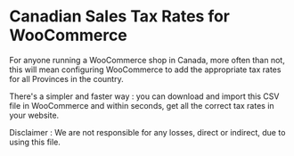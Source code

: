 # Canadian Sales Tax Rates for WooCommerce

For anyone running a WooCommerce shop in Canada, more often than not, this will mean configuring WooCommerce to add the appropriate tax rates for all Provinces in the country.

There's a simpler and faster way : you can download and import this CSV file in WooCommerce and within seconds, get all the correct tax rates in your website.

Disclaimer : We are not responsible for any losses, direct or indirect, due to using this file.
